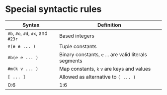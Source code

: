 # Special syntactic rules
| Syntax | Definition |
| -- | -- |
| ``#b``, ``#o``, ``#d``, ``#x``, and  ``#23r`` | Based integers |
| ``#(e e ... )`` | Tuple constants |
| ``#b(e e ... )`` | Binary constants, ``e`` ... are valid literals segments |
| ``#m(k v ... )`` | Map constants, ``k`` ``v`` are keys and values |
| ``[ ... ]`` | Allowed as alternative to ``( ... )`` |
| 0:6 | 1:6 |